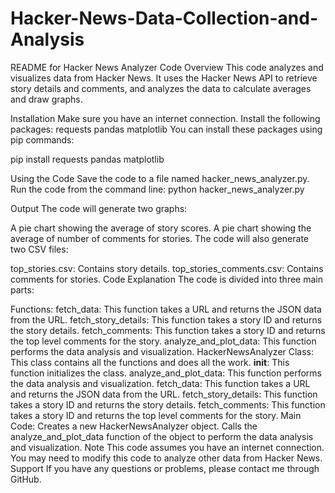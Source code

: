 # Hacker-News-Data-Collection-and-Analysis

README for Hacker News Analyzer Code
Overview
This code analyzes and visualizes data from Hacker News. It uses the Hacker News API to retrieve story details and comments, and analyzes the data to calculate averages and draw graphs.

Installation
Make sure you have an internet connection.
Install the following packages:
requests
pandas
matplotlib
You can install these packages using pip commands:

pip install requests pandas matplotlib

Using the Code
Save the code to a file named hacker_news_analyzer.py.
Run the code from the command line:
python hacker_news_analyzer.py

Output
The code will generate two graphs:

A pie chart showing the average of story scores.
A pie chart showing the average of number of comments for stories.
The code will also generate two CSV files:

top_stories.csv: Contains story details.
top_stories_comments.csv: Contains comments for stories.
Code Explanation
The code is divided into three main parts:

Functions:
fetch_data: This function takes a URL and returns the JSON data from the URL.
fetch_story_details: This function takes a story ID and returns the story details.
fetch_comments: This function takes a story ID and returns the top level comments for the story.
analyze_and_plot_data: This function performs the data analysis and visualization.
HackerNewsAnalyzer Class:
This class contains all the functions and does all the work.
__init__: This function initializes the class.
analyze_and_plot_data: This function performs the data analysis and visualization.
fetch_data: This function takes a URL and returns the JSON data from the URL.
fetch_story_details: This function takes a story ID and returns the story details.
fetch_comments: This function takes a story ID and returns the top level comments for the story.
Main Code:
Creates a new HackerNewsAnalyzer object.
Calls the analyze_and_plot_data function of the object to perform the data analysis and visualization.
Note
This code assumes you have an internet connection.
You may need to modify this code to analyze other data from Hacker News.
Support
If you have any questions or problems, please contact me through GitHub.







